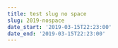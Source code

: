 ```yaml
---
title: test slug no space
slug: 2019-nospace
date_start: '2019-03-15T22:23:00'
date_end: '2019-03-15T22:23:00'
---
```


